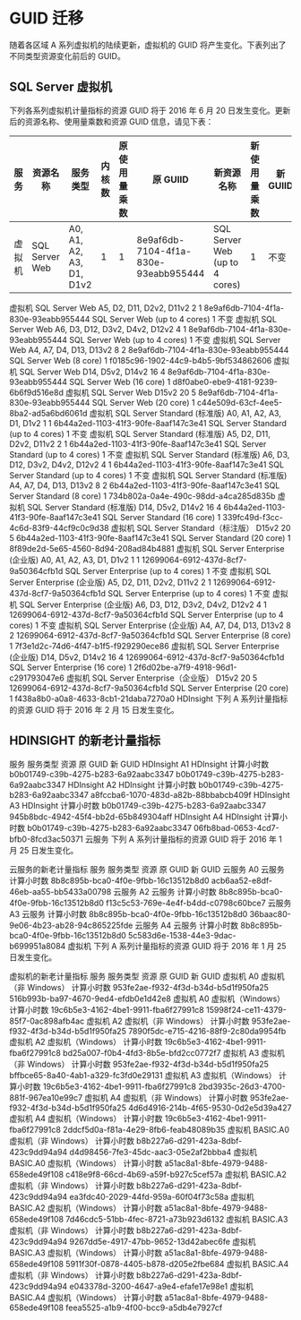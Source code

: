 <properties
	pageTitle="GUID 迁移 - Microsoft Azure"
    description=""
    services=""
    documentationCenter=""
    authors=""
    manager=""
    editor=""
    tags=""/>
	
<tags ms.service="announcement" ms.date="" wacn.date="" wacn.lang="cn"/>

# GUID 迁移
随着各区域 A 系列虚拟机的陆续更新，虚拟机的 GUID 将产生变化。下表列出了不同类型资源变化前后的 GUID。

## SQL Server 虚拟机
下列各系列虚拟机计量指标的资源 GUID 将于 2016 年 6 月 20 日发生变化。更新后的资源名称、使用量乘数和资源 GUID 信息，请见下表：

|	服务	|	资源名称	|	服务类型	|	内核数	|	原使用量乘数	|	原 GUIID	|	新资源名称	|	新使用量乘数	|	新 GUIID	|
|---|----|-----|---|---|-------|----|---|-------|
|虚拟机	|SQL Server Web	|	A0, A1, A2, A3, D1, D1v2	|	1	|	1	|	8e9af6db-7104-4f1a-830e-93eabb955444	|	SQL Server Web (up to 4 cores)	|	1	|	不变	|
虚拟机	SQL Server Web	A5, D2, D11, D2v2, D11v2	2	1	8e9af6db-7104-4f1a-830e-93eabb955444	SQL Server Web (up to 4 cores)	1	不变
虚拟机	SQL Server Web	A6, D3, D12, D3v2, D4v2, D12v2	4	1	8e9af6db-7104-4f1a-830e-93eabb955444	SQL Server Web (up to 4 cores)	1	不变
虚拟机	SQL Server Web	A4, A7, D4, D13, D13v2	8	2	8e9af6db-7104-4f1a-830e-93eabb955444	SQL Server Web (8 core)	1	f0185c96-1902-44c9-b4b5-9bf534862606
虚拟机	SQL Server Web	D14, D5v2, D14v2	16	4	8e9af6db-7104-4f1a-830e-93eabb955444	SQL Server Web (16 core)	1	d8f0abe0-ebe9-4181-9239-6b6f9d516e8d
虚拟机	SQL Server Web	D15v2	20	5	8e9af6db-7104-4f1a-830e-93eabb955444	SQL Server Web (20 core)	1	c44e509d-63cf-4ee5-8ba2-ad5a6bd6061d
虚拟机	SQL Server Standard (标准版)	A0, A1, A2, A3, D1, D1v2	1	1	6b44a2ed-1103-41f3-90fe-8aaf147c3e41	SQL Server Standard (up to 4 cores)	1	不变
虚拟机	SQL Server Standard (标准版)	A5, D2, D11, D2v2, D11v2	2	1	6b44a2ed-1103-41f3-90fe-8aaf147c3e41	SQL Server Standard (up to 4 cores)	1	不变
虚拟机	SQL Server Standard (标准版)	A6, D3, D12, D3v2, D4v2, D12v2	4	1	6b44a2ed-1103-41f3-90fe-8aaf147c3e41	SQL Server Standard (up to 4 cores)	1	不变
虚拟机	SQL Server Standard (标准版)	A4, A7, D4, D13, D13v2	8	2	6b44a2ed-1103-41f3-90fe-8aaf147c3e41	SQL Server Standard (8 core)	1	734b802a-0a4e-490c-98dd-a4ca285d835b
虚拟机	SQL Server Standard (标准版)	D14, D5v2, D14v2	16	4	6b44a2ed-1103-41f3-90fe-8aaf147c3e41	SQL Server Standard (16 core)	1	339fc49d-f3cc-4c6d-83f9-44cf9c0c9d38
虚拟机	SQL Server Standard（标注版）	D15v2	20	5	6b44a2ed-1103-41f3-90fe-8aaf147c3e41	SQL Server Standard (20 core)	1	8f89de2d-5e65-4560-8d94-208ad84b4881
虚拟机	SQL Server Enterprise (企业版)	A0, A1, A2, A3, D1, D1v2	1	1	12699064-6912-437d-8cf7-9a50364cfb1d	SQL Server Enterprise (up to 4 cores)	1	不变
虚拟机	SQL Server Enterprise (企业版)	A5, D2, D11, D2v2, D11v2	2	1	12699064-6912-437d-8cf7-9a50364cfb1d	SQL Server Enterprise (up to 4 cores)	1	不变
虚拟机	SQL Server Enterprise (企业版)	A6, D3, D12, D3v2, D4v2, D12v2	4	1	12699064-6912-437d-8cf7-9a50364cfb1d	SQL Server Enterprise (up to 4 cores)	1	不变
虚拟机	SQL Server Enterprise (企业版)	A4, A7, D4, D13, D13v2	8	2	12699064-6912-437d-8cf7-9a50364cfb1d	SQL Server Enterprise (8 core)	1	7f3e1d2c-74d6-4f47-b1f5-f929290ece86
虚拟机	SQL Server Enterprise (企业版)	D14, D5v2, D14v2	16	4	12699064-6912-437d-8cf7-9a50364cfb1d	SQL Server Enterprise (16 core)	1	2f6d02be-a7f9-4918-96d1-c291793047e6
虚拟机	SQL Server Enterprise（企业版）	D15v2	20	5	12699064-6912-437d-8cf7-9a50364cfb1d	SQL Server Enterprise (20 core)	1	f438a8b0-a0a8-4633-8cb1-21daba7270a0
HDInsight
下列 A 系列计量指标的资源 GUID 将于 2016 年 2 月 15 日发生变化。

## HDINSIGHT 的新老计量指标
服务	服务类型	资源	原 GUID	新 GUID
HDInsight	A1 HDInsight	计算小时数	b0b01749-c39b-4275-b283-6a92aabc3347	b0b01749-c39b-4275-b283-6a92aabc3347
HDInsight	A2 HDInsight	计算小时数	b0b01749-c39b-4275-b283-6a92aabc3347	a8fccba6-1070-483d-a82b-88bbabcb409f
HDInsight	A3 HDInsight	计算小时数	b0b01749-c39b-4275-b283-6a92aabc3347	945b8bdc-4942-45f4-bb2d-65b849304aff
HDInsight	A4 HDInsight	计算小时数	b0b01749-c39b-4275-b283-6a92aabc3347	06fb8bad-0653-4cd7-bfb0-8fcd3ac50371
云服务
下列 A 系列计量指标的资源 GUID 将于 2016 年 1 月 25 日发生变化。

云服务的新老计量指标
服务	服务类型	资源	原 GUID	新 GUID
云服务	A0 云服务	计算小时数	8b8c895b-bca0-4f0e-9fbb-16c13512b8d0	acb6aa52-e8df-46eb-aa55-bb5433a00798
云服务	A2 云服务	计算小时数	8b8c895b-bca0-4f0e-9fbb-16c13512b8d0	f13c5c53-769e-4e4f-b4dd-c0798c60bce7
云服务	A3 云服务	计算小时数	8b8c895b-bca0-4f0e-9fbb-16c13512b8d0	36baac80-9e06-4b23-ab28-94c865225fde
云服务	A4 云服务	计算小时数	8b8c895b-bca0-4f0e-9fbb-16c13512b8d0	5c583d6e-1538-44e3-9dac-b699951a8084
虚拟机
下列 A 系列计量指标的资源 GUID 将于 2016 年 1 月 25 日发生变化。

虚拟机的新老计量指标
服务	服务类型	资源	原 GUID	新 GUID
虚拟机	A0 虚拟机（非 Windows）	计算小时数	953fe2ae-f932-4f3d-b34d-b5d1f950fa25	516b993b-ba97-4670-9ed4-efdb0e1d42e8
虚拟机	A0 虚拟机（Windows）	计算小时数	19c6b5e3-4162-4be1-9911-fba6f27991c8	15998f24-ce11-4379-85f7-0ac898afb4ac
虚拟机	A2 虚拟机（非 Windows）	计算小时数	953fe2ae-f932-4f3d-b34d-b5d1f950fa25	7890f5dc-e715-4216-88f9-2c80da9954fb
虚拟机	A2 虚拟机（Windows）	计算小时数	19c6b5e3-4162-4be1-9911-fba6f27991c8	bd25a007-f0b4-4fd3-8b5e-bfd2cc0772f7
虚拟机	A3 虚拟机（非 Windows）	计算小时数	953fe2ae-f932-4f3d-b34d-b5d1f950fa25	bffbce65-8a40-4ab1-a329-fc3fd0e29131
虚拟机	A3 虚拟机（Windows）	计算小时数	19c6b5e3-4162-4be1-9911-fba6f27991c8	2bd3935c-26d3-4700-881f-967ea10e99c7
虚拟机	A4 虚拟机（非 Windows）	计算小时数	953fe2ae-f932-4f3d-b34d-b5d1f950fa25	4d6d4916-214b-4f65-9530-0d2e5d39a427
虚拟机	A4 虚拟机（Windows）	计算小时数	19c6b5e3-4162-4be1-9911-fba6f27991c8	2ddcf5d0a-f81a-4e29-8fb6-feab48089b35
虚拟机	BASIC.A0 虚拟机（非 Windows）	计算小时数	b8b227a6-d291-423a-8dbf-423c9dd94a94	d4d98456-7fe3-45dc-aac3-05e2af2bbba4
虚拟机	BASIC.A0 虚拟机（Windows）	计算小时数	a51ac8a1-8bfe-4979-9488-658ede49f108	c418e9f8-66cd-4b69-a59f-b927c5cef57a
虚拟机	BASIC.A2 虚拟机（非 Windows）	计算小时数	b8b227a6-d291-423a-8dbf-423c9dd94a94	ea3fdc40-2029-44fd-959a-60f04f73c58a
虚拟机	BASIC.A2 虚拟机（Windows）	计算小时数	a51ac8a1-8bfe-4979-9488-658ede49f108	7d46cdc5-51bb-4fec-8721-a73b923d6132
虚拟机	BASIC.A3 虚拟机（非 Windows）	计算小时数	b8b227a6-d291-423a-8dbf-423c9dd94a94	9267dd5e-4917-47bb-9652-13d42abec6fe
虚拟机	BASIC.A3 虚拟机（Windows）	计算小时数	a51ac8a1-8bfe-4979-9488-658ede49f108	5911f30f-0878-4405-b878-d205e2fbe684
虚拟机	BASIC.A4 虚拟机（非 Windows）	计算小时数	b8b227a6-d291-423a-8dbf-423c9dd94a94	e043378d-3200-4647-a9e4-efafe17e98e1
虚拟机	BASIC.A4 虚拟机（Windows）	计算小时数	a51ac8a1-8bfe-4979-9488-658ede49f108	feea5525-a1b9-4f00-bcc9-a5db4e7927cf